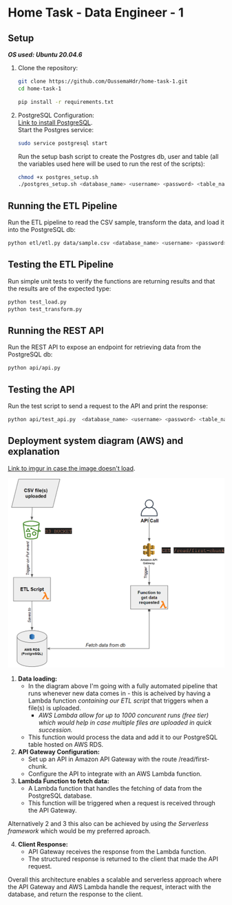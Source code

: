 # Home Task - Data Engineer - 1
## Setup
***OS used: Ubuntu 20.04.6***
1. Clone the repository:

   ```bash
   git clone https://github.com/OussemaHdr/home-task-1.git
   cd home-task-1
   ```
   ```bash
   pip install -r requirements.txt
2. PostgreSQL Configuration:  
[Link to install PostgreSQL](https://www.postgresql.org/download/).  
Start the Postgres service:  
    ```bash
    sudo service postgresql start
    ```
    Run the setup bash script to create the Postgres db, user and table (all the variables used here will be used to run the rest of the scripts): 
    ```bash
    chmod +x postgres_setup.sh
    ./postgres_setup.sh <database_name> <username> <password> <table_name>
    ```
## Running the ETL Pipeline  
Run the ETL pipeline to read the CSV sample, transform the data, and load it into the PostgreSQL db:  
```bash
python etl/etl.py data/sample.csv <database_name> <username> <password> <table_name>
```
## Testing the ETL Pipeline  
Run simple unit tests to verify the functions are returning results and that the results are of the expected type:
```bash
python test_load.py
python test_transform.py
```
## Running the REST API
Run the REST API to expose an endpoint for retrieving data from the PostgreSQL db:
```bash
python api/api.py
```
## Testing the API
Run the test script to send a request to the API and print the response:
```bash
python api/test_api.py  <database_name> <username> <password> <table_name>
```
## Deployment system diagram (AWS) and explanation 
[Link to imgur in case the image doesn't load](https://imgur.com/a/FElJkyH).  

![Deployment system diagram](diagram.png)
1. **Data loading:**  
    - In the diagram above I'm going with a fully automated pipeline that runs whenever new data comes in - this is acheived by having a Lambda function *containing our ETL script* that triggers when a file(s) is uploaded.  
        - *AWS Lambda allow for up to 1000 concurent runs (free tier) which would help in case multiple files are uploaded in quick succession.*  
    - This function would process the data and add it to our PostgreSQL table hosted on AWS RDS.  
2. **API Gateway Configuration:**
    - Set up an API in Amazon API Gateway with the route /read/first-chunk.
    - Configure the API to integrate with an AWS Lambda function.
3. **Lambda Function to fetch data:**  
    - A Lambda function that handles the fetching of data from the PostgreSQL database.
    - This function will be triggered when a request is received through the API Gateway.  

Alternatively 2 and 3 this also can be achieved by using *the Serverless framework* which would be my preferred aproach.  

4. **Client Response:**  
    - API Gateway receives the response from the Lambda function.  
    - The structured response is returned to the client that made the API request.

Overall this architecture enables a scalable and serverless approach where the API Gateway and AWS Lambda handle the request, interact with the database, and return the response to the client.

